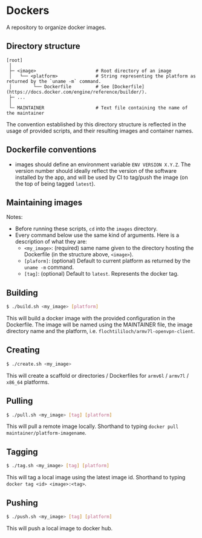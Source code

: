 # Dockers

A repository to organize docker images.


## Directory structure

```
[root]
 │
 ├─ <image>                      # Root directory of an image
 │   └── <platform>              # String representing the platform as returned by the `uname -m` command.
 │        └── Dockerfile         # See [Dockerfile](https://docs.docker.com/engine/reference/builder/).
 ├─ ...
 │
 └─ MAINTAINER                   # Text file containing the name of the maintainer
```

The convention established by this directory structure is reflected in the usage of provided scripts, and their resulting images and container names.


## Dockerfile conventions

- images should define an environment variable `ENV VERSION X.Y.Z`. The version number should ideally reflect the version of the software installed by the app, and will be used by CI to tag/push the image (on the top of being tagged `latest`).


## Maintaining images

Notes:
- Before running these scripts, `cd` into the `images` directory.
- Every command below use the same kind of arguments. Here is a description of what they are:
  - `<my_image>`: (required) same name given to the directory hosting the Dockerfile (in the structure above, `<image>`).
  - `[plaform]`: (optional) Default to current platform as returned by the `uname -m` command.
  - `[tag]`: (optional) Default to `latest`. Represents the docker tag.


## Building

```bash
$ ./build.sh <my_image> [platform]
```

This will build a docker image with the provided configuration in the Dockerfile. The image will be named using the MAINTAINER file, the image directory name and the platform, i.e. `flochtililoch/armv7l-openvpn-client`.


## Creating

```bash
$ ./create.sh <my_image>
```

This will create a scaffold or directories / Dockerfiles for `armv6l` / `armv7l` / `x86_64` platforms.


## Pulling

```bash
$ ./pull.sh <my_image> [tag] [platform]
```

This will pull a remote image locally. Shorthand to typing `docker pull maintainer/platform-imagename`.


## Tagging

```bash
$ ./tag.sh <my_image> [tag] [platform]
```

This will tag a local image using the latest image id. Shorthand to typing `docker tag <id> <image>:<tag>`.


## Pushing

```bash
$ ./push.sh <my_image> [tag] [platform]
```

This will push a local image to docker hub.
